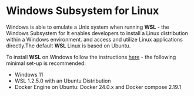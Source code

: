 # Windows Subsystem for Linux

Windows is able to emulate a Unix system when running **WSL** - the Windows Subsystem for It enables developers to
install a Linux distribution within a Windows environment. and access and utilize Linux applications directly.The
default **WSL** Linux is based on Ubuntu.

To install **WSL** on Windows follow the instructions [here](https://learn.microsoft.com/en-us/windows/wsl/install) -
the following minimal set-up is recommended:

-   Windows 11
-   WSL 1.2.5.0 with an Ubuntu Distribution
-   Docker Engine on Ubuntu: Docker 24.0.x and Docker compose 2.19.1
